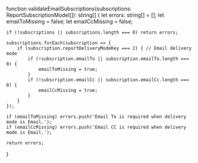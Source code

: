 function validateEmailSubscriptions(subscriptions: ReportSubscriptionModel[]): string[] {
    let errors: string[] = [];
    let emailToMissing = false;
    let emailCcMissing = false;

    if (!subscriptions || subscriptions.length === 0) return errors;

    subscriptions.forEach(subscription => {
        if (subscription.reportDeliveryModeKey === 2) { // Email delivery mode
            if (!subscription.emailTo || subscription.emailTo.length === 0) {
                emailToMissing = true;
            }
            if (!subscription.emailCc || subscription.emailCc.length === 0) {
                emailCcMissing = true;
            }
        }
    });

    if (emailToMissing) errors.push('Email To is required when delivery mode is Email.');
    if (emailCcMissing) errors.push('Email CC is required when delivery mode is Email.');

    return errors;
}